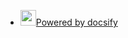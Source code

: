 * <img id="image-navbar" src="/assets/img/favicons/favicon-32.png" width="25"><a href="https://docsify.js.org" target="_blank">Powered by docsify</a><br>
